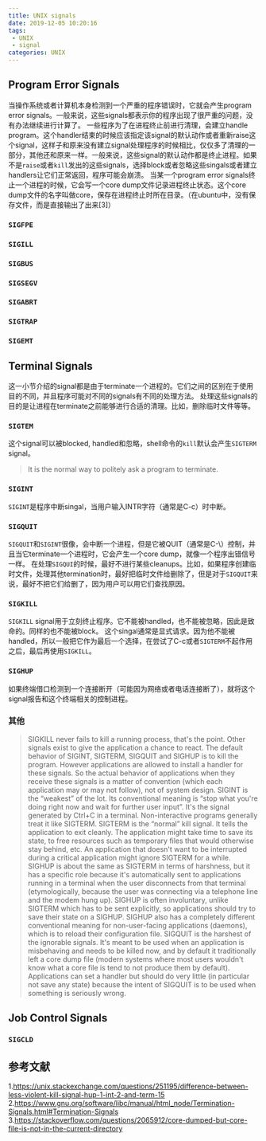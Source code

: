 ```yaml
---
title: UNIX signals
date: 2019-12-05 10:20:16
tags:
 - UNIX
 - signal
categories: UNIX
---
```


## Program Error Signals
当操作系统或者计算机本身检测到一个严重的程序错误时，它就会产生program error signals。一般来说，这些signals都表示你的程序出现了很严重的问题，没有办法继续进行计算了。
一些程序为了在进程终止前进行清理，会建立handle program。这个handler结束的时候应该指定该signal的默认动作或者重新raise这个signal，这样子和原来没有建立signal处理程序的时候相比，仅仅多了清理的一部分，其他还和原来一样。一般来说，这些signal的默认动作都是终止进程。如果不是`raise`或者`kill`发出的这些signals，选择block或者忽略这些singals或者建立handlers让它们正常返回，程序可能会崩溃。
当某一个program error signals终止一个进程的时候，它会写一个core dump文件记录进程终止状态。这个core dump文件的名字叫做core，保存在进程终止时所在目录。（在ubuntu中，没有保存文件，而是直接输出了出来[3]）

### `SIGFPE`
### `SIGILL`
### `SIGBUS`
### `SIGSEGV`
### `SIGABRT`
### `SIGTRAP`
### `SIGEMT`

## Terminal Signals
这一小节介绍的signal都是由于terminate一个进程的。它们之间的区别在于使用目的不同，并且程序可能对不同的signals有不同的处理方法。
处理这些signals的目的是让进程在terminate之前能够进行合适的清理。比如，删除临时文件等等。

### `SIGTEM`
这个signal可以被blocked, handled和忽略，shell命令的`kill`默认会产生`SIGTERM` signal。
> It is the normal way to politely ask a program to terminate.

### `SIGINT`
`SIGINT`是程序中断singal，当用户输入INTR字符（通常是C-c）时中断。

### `SIGQUIT`
`SIGQUIT`和`SIGINT`很像，会中断一个进程，但是它被QUIT（通常是C-\）控制，并且当它terminate一个进程时，它会产生一个core dump，就像一个程序出错信号一样。
在处理`SIGQUI`的时候，最好不进行某些cleanups。比如，如果程序创建临时文件，处理其他termination时，最好把临时文件给删除了，但是对于`SIGQUIT`来说，最好不把它们给删了，因为用户可以用它们查找原因。

### `SIGKILL`
`SIGKILL` signal用于立刻终止程序。它不能被handled，也不能被忽略，因此是致命的。同样的也不能被block。
这个singal通常是显式请求。因为他不能被handled，所以一般把它作为最后一个选择，在尝试了C-c或者`SIGTERM`不起作用之后，最后再使用`SIGKILL`。

### `SIGHUP`
如果终端借口检测到一个连接断开（可能因为网络或者电话连接断了），就将这个signal报告和这个终端相关的控制进程。


### 其他
> SIGKILL never fails to kill a running process, that's the point. Other signals exist to give the application a chance to react.
> The default behavior of SIGINT, SIGTERM, SIGQUIT and SIGHUP is to kill the program. However applications are allowed to install a handler for these signals. So the actual behavior of applications when they receive these signals is a matter of convention (which each application may or may not follow), not of system design.
> SIGINT is the “weakest” of the lot. Its conventional meaning is “stop what you're doing right now and wait for further user input”. It's the signal generated by Ctrl+C in a terminal. Non-interactive programs generally treat it like SIGTERM.
> SIGTERM is the “normal” kill signal. It tells the application to exit cleanly. The application might take time to save its state, to free resources such as temporary files that would otherwise stay behind, etc. An application that doesn't want to be interrupted during a critical application might ignore SIGTERM for a while.
> SIGHUP is about the same as SIGTERM in terms of harshness, but it has a specific role because it's automatically sent to applications running in a terminal when the user disconnects from that terminal (etymologically, because the user was connecting via a telephone line and the modem hung up). SIGHUP is often involuntary, unlike SIGTERM which has to be sent explicitly, so applications should try to save their state on a SIGHUP. SIGHUP also has a completely different conventional meaning for non-user-facing applications (daemons), which is to reload their configuration file.
> SIGQUIT is the harshest of the ignorable signals. It's meant to be used when an application is misbehaving and needs to be killed now, and by default it traditionally left a core dump file (modern systems where most users wouldn't know what a core file is tend to not produce them by default). Applications can set a handler but should do very little (in particular not save any state) because the intent of SIGQUIT is to be used when something is seriously wrong.

## Job Control Signals
### `SIGCLD`

## 参考文献
1.https://unix.stackexchange.com/questions/251195/difference-between-less-violent-kill-signal-hup-1-int-2-and-term-15
2.https://www.gnu.org/software/libc/manual/html_node/Termination-Signals.html#Termination-Signals
3.https://stackoverflow.com/questions/2065912/core-dumped-but-core-file-is-not-in-the-current-directory
